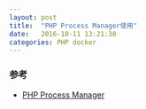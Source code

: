 ```yaml
---
layout: post
title:  "PHP Process Manager使用"
date:   2016-10-11 13:21:30
categories: PHP docker
---
```


### 参考
+ [PHP Process Manager](https://github.com/php-pm/php-pm)
